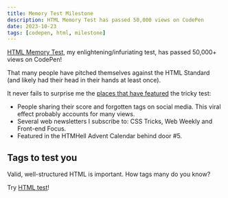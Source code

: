 ```yaml
---
title: Memory Test Milestone
description: HTML Memory Test has passed 50,000 views on CodePen
date: 2023-10-23
tags: [codepen, html, milestone]
---
```


[HTML Memory Test](/blog/html-elements-test/), my enlightening/infuriating test, has passed 50,000+ views on CodePen!

That many people have pitched themselves against the HTML Standard (and likely had their head in their hands at least once).

It never fails to surprise me the [places that have featured](/blog/html-memory-tested/) the tricky test:

* People sharing their score and forgotten tags on social media. This viral effect probably accounts for many views.
* Several web newsletters I subscribe to: CSS Tricks, Web Weekly and Front-end Focus.
* Featured in the HTMHell Advent Calendar behind door #5.

## Tags to test you

Valid, well-structured HTML is important. How tags many do you know? 

Try [HTML test](https://codepen.io/plfstr/full/zYqQeRw)!
